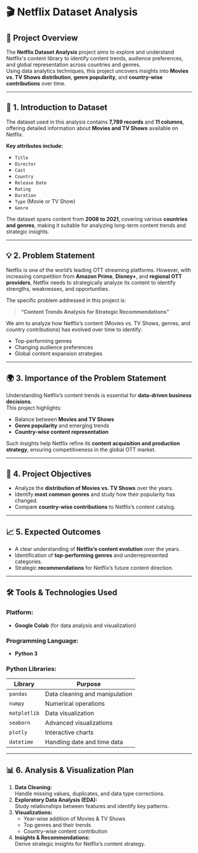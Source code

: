 # 🎬 Netflix Dataset Analysis

## 📘 Project Overview
The **Netflix Dataset Analysis** project aims to explore and understand Netflix's content library to identify content trends, audience preferences, and global representation across countries and genres.  
Using data analytics techniques, this project uncovers insights into **Movies vs. TV Shows distribution**, **genre popularity**, and **country-wise contributions** over time.  

---

## 🧩 1. Introduction to Dataset
The dataset used in this analysis contains **7,789 records** and **11 columns**, offering detailed information about **Movies and TV Shows** available on Netflix.  

**Key attributes include:**
- `Title`
- `Director`
- `Cast`
- `Country`
- `Release Date`
- `Rating`
- `Duration`
- `Type` (Movie or TV Show)
- `Genre`

The dataset spans content from **2008 to 2021**, covering various **countries and genres**, making it suitable for analyzing long-term content trends and strategic insights.

---

## 💡 2. Problem Statement
Netflix is one of the world’s leading OTT streaming platforms. However, with increasing competition from **Amazon Prime**, **Disney+**, and **regional OTT providers**, Netflix needs to strategically analyze its content to identify strengths, weaknesses, and opportunities.

The specific problem addressed in this project is:

> **“Content Trends Analysis for Strategic Recommendations”**

We aim to analyze how Netflix’s content (Movies vs. TV Shows, genres, and country contributions) has evolved over time to identify:
- Top-performing genres
- Changing audience preferences
- Global content expansion strategies

---

## 🌍 3. Importance of the Problem Statement
Understanding Netflix’s content trends is essential for **data-driven business decisions**.  
This project highlights:
- Balance between **Movies and TV Shows**
- **Genre popularity** and emerging trends
- **Country-wise content representation**

Such insights help Netflix refine its **content acquisition and production strategy**, ensuring competitiveness in the global OTT market.

---

## 🎯 4. Project Objectives
- Analyze the **distribution of Movies vs. TV Shows** over the years.  
- Identify **most common genres** and study how their popularity has changed.  
- Compare **country-wise contributions** to Netflix’s content catalog.  

---

## 📈 5. Expected Outcomes
- A clear understanding of **Netflix’s content evolution** over the years.  
- Identification of **top-performing genres** and underrepresented categories.  
- Strategic **recommendations** for Netflix’s future content direction.  

---

## 🛠️ Tools & Technologies Used

### Platform:
- **Google Colab** (for data analysis and visualization)

### Programming Language:
- **Python 3**

### Python Libraries:
| Library | Purpose |
|----------|----------|
| `pandas` | Data cleaning and manipulation |
| `numpy` | Numerical operations |
| `matplotlib` | Data visualization |
| `seaborn` | Advanced visualizations |
| `plotly` | Interactive charts |
| `datetime` | Handling date and time data |

---

## 📊 6. Analysis & Visualization Plan
1. **Data Cleaning:**  
   Handle missing values, duplicates, and data type corrections.  
2. **Exploratory Data Analysis (EDA):**  
   Study relationships between features and identify key patterns.  
3. **Visualizations:**  
   - Year-wise addition of Movies & TV Shows  
   - Top genres and their trends  
   - Country-wise content contribution  
4. **Insights & Recommendations:**  
   Derive strategic insights for Netflix’s content strategy.  

